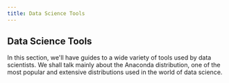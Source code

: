```yaml
---
title: Data Science Tools
---
```

## Data Science Tools

In this section, we'll have guides to a wide variety of tools used by data scientists.  We shall talk mainly about the Anaconda distribution, one of the most popular and extensive distributions used in the world of data science.
